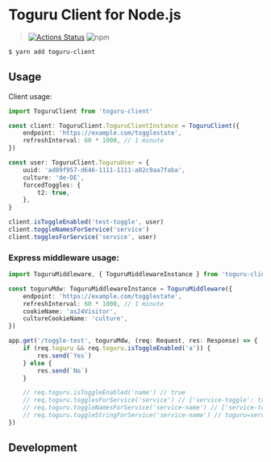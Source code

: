 # Toguru Client for Node.js

> [![Actions Status](https://github.com/Scout24/toguru-client-nodejs/workflows/Build/badge.svg)](https://github.com/Scout24/toguru-client-nodejs/actions) ![npm](https://img.shields.io/npm/v/toguru-client)

```bash
$ yarn add toguru-client
```

## Usage

Client usage:

```typescript
import ToguruClient from 'toguru-client'

const client: ToguruClient.ToguruClientInstance = ToguruClient({
    endpoint: 'https://example.com/togglestate',
    refreshInterval: 60 * 1000, // 1 minute
})

const user: ToguruClient.ToguruUser = {
    uuid: 'ad89f957-d646-1111-1111-a02c9aa7faba',
    culture: 'de-DE',
    forcedToggles: {
        t2: true,
    },
}

client.isToggleEnabled('test-toggle', user)
client.toggleNamesForService('service')
client.togglesForService('service', user)
```

### Express middleware usage:

```typescript
import ToguruMiddleware, { ToguruMiddlewareInstance } from 'toguru-client/express'

const toguruMdw: ToguruMiddlewareInstance = ToguruMiddleware({
    endpoint: 'https://example.com/togglestate',
    refreshInterval: 60 * 1000, // 1 minute
    cookieName: 'as24Visitor',
    cultureCookieName: 'culture',
})

app.get('/toggle-test', toguruMdw, (req: Request, res: Response) => {
    if (req.toguru && req.toguru.isToggleEnabled('a')) {
        res.send(`Yes`)
    } else {
        res.send(`No`)
    }

    // req.toguru.isToggleEnabled('name') // true
    // req.toguru.togglesForService('service') // {'service-toggle': true}
    // req.toguru.toggleNamesForService('service-name') // ['service-toggle']
    // req.toguru.toggleStringForService('service-name') // toguru=service-toggle=true|service-toggle-2=false`
})
```

## Development
